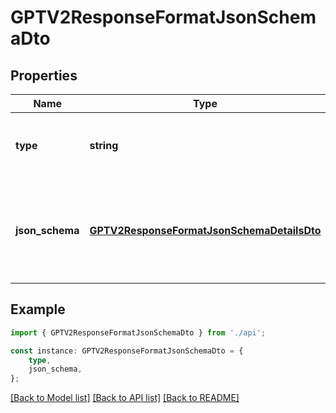 # GPTV2ResponseFormatJsonSchemaDto


## Properties

Name | Type | Description | Notes
------------ | ------------- | ------------- | -------------
**type** | **string** | The type of response format being defined: json_schema. | [default to undefined]
**json_schema** | [**GPTV2ResponseFormatJsonSchemaDetailsDto**](GPTV2ResponseFormatJsonSchemaDetailsDto.md) | The JSON schema definition for the response format. Required for type json_schema. | [default to undefined]

## Example

```typescript
import { GPTV2ResponseFormatJsonSchemaDto } from './api';

const instance: GPTV2ResponseFormatJsonSchemaDto = {
    type,
    json_schema,
};
```

[[Back to Model list]](../README.md#documentation-for-models) [[Back to API list]](../README.md#documentation-for-api-endpoints) [[Back to README]](../README.md)
